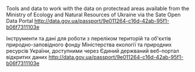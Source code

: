 Tools and data to work with the data on protectead areas available from
the Ministry of Ecology and Natural Resources of Ukraine via
the Sate Open Data Portal http://data.gov.ua/passport/9e011264-c16d-42ab-95f1-b06f7311103e

Інструменти та дані для роботи з переліком територій та об'єктів природно-заповідного
фонду Міністерства екології та природних ресурсів України, доступними через
Єдиний держваний веб-портал відкритих даних
http://data.gov.ua/passport/9e011264-c16d-42ab-95f1-b06f7311103e